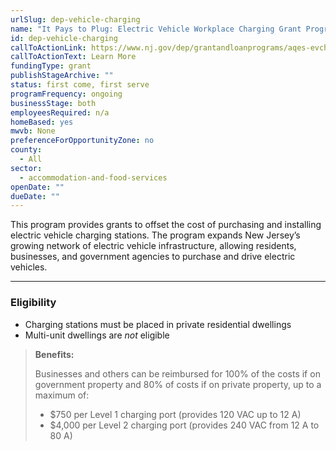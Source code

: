 ```yaml
---
urlSlug: dep-vehicle-charging
name: "It Pays to Plug: Electric Vehicle Workplace Charging Grant Program"
id: dep-vehicle-charging
callToActionLink: https://www.nj.gov/dep/grantandloanprograms/aqes-evcharge.htm
callToActionText: Learn More
fundingType: grant
publishStageArchive: ""
status: first come, first serve
programFrequency: ongoing
businessStage: both
employeesRequired: n/a
homeBased: yes
mwvb: None
preferenceForOpportunityZone: no
county:
  - All
sector:
  - accommodation-and-food-services
openDate: ""
dueDate: ""
---
```

This program provides grants to offset the cost of purchasing and installing electric vehicle charging stations. The program expands New Jersey’s growing network of electric vehicle infrastructure, allowing residents, businesses, and government agencies to purchase and drive electric vehicles.

- - -

### Eligibility

* Charging stations must be placed in private residential dwellings
* Multi-unit dwellings are *not* eligible

> **Benefits:**
>
> Businesses and others can be reimbursed for 100% of the costs if on government property and 80% of costs if on private property, up to a maximum of:  
>
>  - $750 per Level 1 charging port (provides 120 VAC up to 12 A)  
>  - $4,000 per Level 2 charging port (provides 240 VAC from 12 A to 80 A)